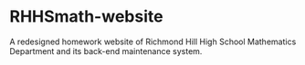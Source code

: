 # RHHSmath-website
A redesigned homework website of Richmond Hill High School Mathematics Department and its back-end maintenance system.
